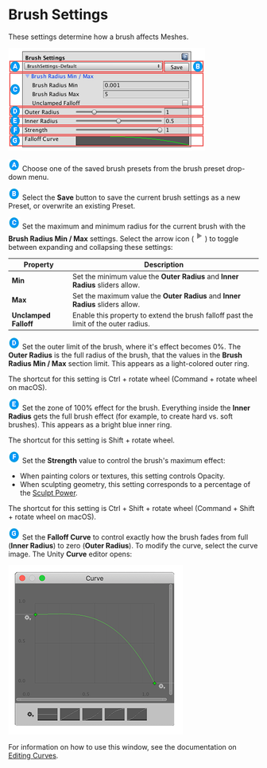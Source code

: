 # Brush Settings

These settings determine how a brush affects Meshes.

![Brush Settings](images/PolybrushPanel_BrushSettings_WithLetters.png)

 

![](images/icons/LetterA.png) Choose one of the saved brush presets from the brush preset drop-down menu. 

![](images/icons/LetterB.png) Select the **Save** button to save the current brush settings as a new Preset, or overwrite an existing Preset.

![](images/icons/LetterC.png) Set the maximum and minimum radius for the current brush with the **Brush Radius Min / Max** settings. Select the arrow icon (![](images/icons/FoldOut_Closed.png)) to toggle between expanding and collapsing these settings:

| **Property**          | **Description**                                              |
| --------------------- | ------------------------------------------------------------ |
| **Min**               | Set the minimum value the **Outer Radius** and **Inner Radius** sliders allow. |
| **Max**               | Set the maximum value the **Outer Radius** and **Inner Radius** sliders allow. |
| **Unclamped Falloff** | Enable this property to extend the brush falloff past the limit of the outer radius. |

![](images/icons/LetterD.png) Set the outer limit of the brush, where it's effect becomes 0%. <a name="outer"></a>The **Outer Radius** is the full radius of the brush, that the values in the **Brush Radius Min / Max** section limit. This appears as a light-colored outer ring. 

The shortcut for this setting is Ctrl + rotate wheel (Command + rotate wheel on macOS).

![](images/icons/LetterE.png) Set the zone of 100% effect for the brush. <a name="inner"></a>Everything inside the **Inner Radius** gets the full brush effect (for example, to create hard vs. soft brushes). This appears as a bright blue inner ring.

The shortcut for this setting is Shift + rotate wheel.

![](images/icons/LetterF.png) Set the **Strength** value to control the brush's maximum effect: <a name="strength"></a>

* When painting colors or textures, this setting controls Opacity. 
* When sculpting geometry, this setting corresponds to a percentage of the [Sculpt Power](modes_sculpt.md#power). 

The shortcut for this setting is Ctrl + Shift + rotate wheel (Command + Shift + rotate wheel on macOS).

![](images/icons/LetterG.png) Set the **Falloff Curve** to control exactly how the brush fades from full (**Inner Radius**) to zero (**Outer Radius**). <a name="falloff"></a>To modify the curve, select the curve image. The Unity **Curve** editor opens:

![The Curve editor](images/FalloffCurve.png) 

For information on how to use this window, see the documentation on [Editing Curves](https://docs.unity3d.com/Documentation/Manual/EditingCurves.html).
